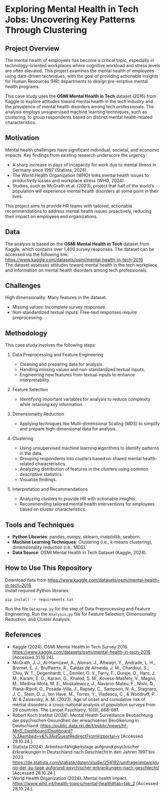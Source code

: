 # Exploring Mental Health in Tech Jobs: Uncovering Key Patterns Through Clustering
## Project Overview
The mental health of employees has become a critical topic, especially in technology-oriented workplaces where cognitive workload and stress levels are often elevated. This project examines the mental health of employees using data-driven techniques, with the goal of providing actionable insights for Human Resources (HR) departments to design pre-emptive mental health programs.

This case study uses the **OSMI Mental Health in Tech** dataset (2016) from Kaggle to explore attitudes toward mental health in the tech industry and the prevalence of mental health disorders among tech professionals. The analysis employs unsupervised machine learning techniques, such as clustering, to group respondents based on distinct mental health-related characteristics.

## Motivation
Mental health challenges have significant individual, societal, and economic impacts. Key findings from existing research underscore the urgency:

- A sharp increase in days of incapacity for work due to mental illness in Germany since 1997 (Statista, 2024).
- The World Health Organization (WHO) links mental health issues to productivity losses and workplace stress (WHO, 2024).
- Studies, such as McGrath et al. (2023), project that half of the world’s population will experience mental health disorders at some point in their lives.

This project aims to provide HR teams with tailored, actionable recommendations to address mental health issues proactively, reducing their impact on employees and organizations.

## Data
The analysis is based on the **OSMI Mental Health in Tech** dataset from Kaggle, which contains over 1,400 survey responses. The dataset can be accessed via the following link: https://www.kaggle.com/datasets/osmi/mental-health-in-tech-2016        
The dataset assesses attitudes toward mental health in the tech workplace and information on mental health disorders among tech professionals.


## Challenges
High dimensionality: Many features in the dataset.
- Missing values: Incomplete survey responses.
- Non-standardized textual inputs: Free-text responses require preprocessing.

## Methodology
This case study involves the following steps:

1. Data Preprocessing and Feature Engineering
    - Cleaning and preparing data for analysis.
    - Handling missing values and non-standardized textual inputs.
    - Engineering new features from textual inputs to enhance interpretability.

2. Feature Selection
    - Identifying important variables for analysis to reduce complexity while retaining key information.

3. Dimensionality Reduction
   - Applying techniques like Multi-dimensional Scaling (MDS) to simplify and prepare high-dimensional data for analysis.

4. Clustering
    - Using unsupervised machine learning algorithms to identify patterns in the data.
    - Grouping respondents into clusters based on shared mental health-related characteristics.
    - Analyzing distribution of features in the clusters using common descriptive statistics.
    - Visualize findings.

5. Interpretation and Recommendations
    - Analyzing clusters to provide HR with actionable insights.
    - Recommending tailored mental health interventions for employees based on cluster characteristics.

## Tools and Techniques
- **Python Libraries**: pandas, numpy, sklearn, matplotlib, seaborn.
- **Machine Learning Techniques**: Clustering (i.e., k-means clustering), dimensionality reduction (i.e., MDS).
- **Data Source**: OSMI Mental Health in Tech Dataset (Kaggle, 2024).


## How to Use This Repository
Download data from https://www.kaggle.com/datasets/osmi/mental-health-in-tech-2016      
Install required Python libraries:

```pip install -r requirements.txt```

Run the file ```Dataprep.py``` for the step of Data Preprocessing and Feature Engineering. Run the ```Analysis.py``` file for Feature Selection, Dimensionality Reduction, and Cluster Analysis.

## References
- Kaggle (2024). OSMI Mental Health in Tech Survey 2016. https://www.kaggle.com/datasets/osmi/mental-health-in-tech-2016 [Accessed 31.10.24].
- McGrath, J. J., Al-Hamzawi, A., Alonso, J., Altwaijri, Y., Andrade, L. H., Bromet, E. J., Bruffaerts, R., Caldas de Almeida, J. M., Chardoul, S., Chiu, W. T., Degenhardt, L., Demler, O. V., Ferry, F., Gureje, O., Haro, J. M., Karam, E. G., Karam, G., Khaled, S. M., Kovess-Masfety, V., Magno, M., Medina-Mora, M. E., Moskalewicz, J., Navarro-Mateu, F., Nishi, D., Plana-Ripoll, O., Posada-Villa, J., Rapsey, C., Sampson, N. A., Stagnaro, J. C., Stein, D. J., ten Have, M., Torres, Y., Vladescu, C., & Woodruff, P. W. & Zaslavsky, A. M. (2023). Age of onset and cumulative risk of mental disorders: a cross-national analysis of population surveys from 29 countries. The Lancet Psychiatry, 10(9), 668-681.
- Robert Koch Institut (2024). Mental Health Surveillance Beobachtung der psychischen Gesundheit der erwachsenen Bevölkerung in Deutschland. https://public.data.rki.de/t/public/views/hf-MHS_Dashboard/Dashboard?%3Aembed=y&%3AisGuestRedirectFromVizportal=y [Accessed 28.10.24.].
- Statista (2024). Arbeitsunfähigkeitstage aufgrund psychischer Erkrankungen in Deutschland nach Geschlecht in den Jahren 1997 bis 2023. https://de.statista.com/statistik/daten/studie/254192/umfrage/entwicklung-der-au-tage-aufgrund-psychischer-erkrankungen-nach-geschlecht/  [Accessed 28.10.24.].
- World Health Organization (2024). Mental health Impact. https://www.who.int/health-topics/mental-health#tab=tab_2 [Accessed 28.10.24.].